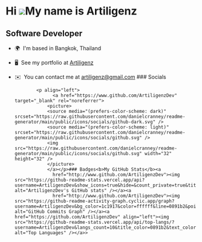 Hi ![](https://user-images.githubusercontent.com/18350557/176309783-0785949b-9127-417c-8b55-ab5a4333674e.gif)My name is Artiligenz
==================================================================================================================================

Software Developer
------------------

*   🌍  I'm based in Bangkok, Thailand
*   🖥️  See my portfolio at [Artiligenz](http://panomartdev.vercel.app/)
*   ✉️  You can contact me at [artiligenz@gmail.com](mailto:artiligenz@gmail.com)
                  ### Socials
                  
                  
                <p align="left">
                      <a href="https://www.github.com/ArtiligenzDev" target="_blank" rel="noreferrer">
                    <picture>
                    <source media="(prefers-color-scheme: dark)" srcset="https://raw.githubusercontent.com/danielcranney/readme-generator/main/public/icons/socials/github-dark.svg" />
                    <source media="(prefers-color-scheme: light)" srcset="https://raw.githubusercontent.com/danielcranney/readme-generator/main/public/icons/socials/github.svg" />
                    <img src="https://raw.githubusercontent.com/danielcranney/readme-generator/main/public/icons/socials/github.svg" width="32" height="32" />
                    </picture>
                    </a></p>### Badges<b>My GitHub Stats</b><a
                      href="http://www.github.com/ArtiligenzDev"><img src="https://github-readme-stats.vercel.app/api?username=ArtiligenzDev&show_icons=true&hide=&count_private=true&title_color=0891b2&text_color=ffffff&icon_color=0891b2&bg_color=1c1917&hide_border=true&show_icons=true" alt="ArtiligenzDev's GitHub stats" /></a><a
                      href="http://www.github.com/ArtiligenzDev"><img src="https://github-readme-activity-graph.cyclic.app/graph?username=ArtiligenzDev&bg_color=1c1917&color=ffffff&line=0891b2&point=ffffff&area_color=1c1917&area=true&hide_border=true&custom_title=GitHub%20Commits%20Graph" alt="GitHub Commits Graph" /></a><a href="https://github.com/ArtiligenzDev" align="left"><img src="https://github-readme-stats.vercel.app/api/top-langs/?username=ArtiligenzDev&langs_count=10&title_color=0891b2&text_color=ffffff&icon_color=0891b2&bg_color=1c1917&hide_border=true&locale=en&custom_title=Top%20%Languages" alt="Top Languages" /></a>>
